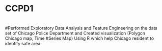 # CCPD1
#
#Performed Exploratory Data Analysis and Feature Engineering on the data set of Chicago Police Department and Created visualization (Polygon Chicago map, Time #Series Map) Using R which help Chicago resident to identify safe area.
